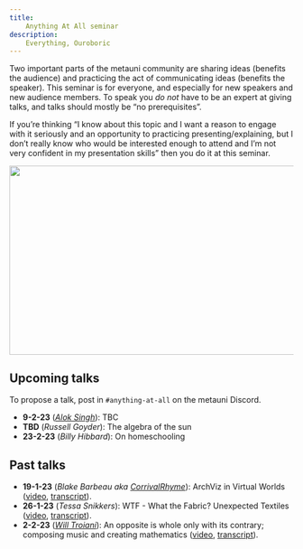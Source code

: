 ```yaml
---
title:
    Anything At All seminar
description:
    Everything, Ouroboric
---
```


Two important parts of the metauni community are sharing ideas (benefits the audience) and practicing the act of communicating ideas (benefits the speaker). This seminar is for everyone, and especially for new speakers and new audience members. To speak you *do not* have to be an expert at giving talks, and talks should mostly be “no prerequisites”.

If you’re thinking “I know about this topic and I want a reason to engage with it seriously and an opportunity to practicing presenting/explaining, but I don’t really know who would be interested enough to attend and I’m not very confident in my presentation skills” then you do it at this seminar.

<p align="center">
<img width="800" height="334.4" src="https://user-images.githubusercontent.com/320329/208765279-15388dff-ecd9-405a-97c2-993af89ea2cb.png">
</p>

## Upcoming talks

To propose a talk, post in `#anything-at-all` on the metauni Discord.

* **9-2-23** (*[Alok Singh](https://twitter.com/TheRevAlokSingh)*): TBC
* **TBD** (*Russell Goyder*): The algebra of the sun
* **23-2-23** (*Billy Hibbard*): On homeschooling

## Past talks

* **19-1-23** (*Blake Barbeau aka [CorrivalRhyme](https://twitter.com/CorrivalRhyme)*): ArchViz in Virtual Worlds ([video](https://youtu.be/rZGAdaaq6C4), [transcript](https://metauniservice.com/transcript?videoID=rZGAdaaq6C4)).
* **26-1-23** (*Tessa Snikkers*): WTF - What the Fabric? Unexpected Textiles ([video](https://youtu.be/gjCev79gUDw), [transcript](https://metauniservice.com/transcript?videoID=gjCev79gUDw)).
* **2-2-23** (*[Will Troiani](https://williamtroiani.github.io)*): An opposite is whole only with its contrary; composing music and creating mathematics ([video](https://youtu.be/i1wM_Gd62ms), [transcript](https://metauniservice.com/transcript?videoID=i1wM_Gd62ms)).
